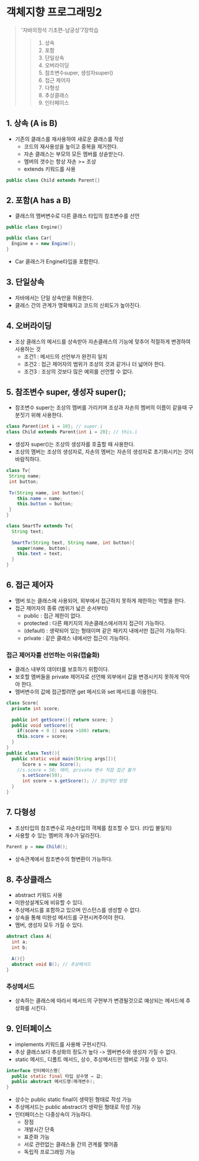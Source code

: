 # 객체지향 프로그래밍2
>'자바의정석 기초편-남궁성'7장학습
>> 1. 상속
>> 2. 포함
>> 3. 단일상속
>> 4. 오버라이딩
>> 5. 참조변수super, 생성자super()
>> 6. 접근 제어자
>> 7. 다형성
>> 8. 추상클래스
>> 9. 인터페이스


## 1. 상속 (A is B)
- 기존의 클래스를 재사용하여 새로운 클래스를 작성
  - 코드의 재사용성을 높이고 중복을 제거한다.
  - 자손 클래스는 부모의 모든 멤버를 상솓받는다.
  - 멤버의 갯수는 항상 자손 >= 조상
  - extends 키워드를 사용
```java
public class Child extends Parent{}
```
## 2. 포함(A has a B)
- 클래스의 멤버변수로 다른 클래스 타입의 참조변수를 선언
```java
public class Engine{}
```
```java
public class Car{
  Engine e = new Engine();
}
```
- Car 클래스가 Engine타입을 포함한다.

## 3. 단일상속
- 자바에서는 단일 상속만을 허용한다.
- 클래스 간의 관계가 명확해지고 코드의 신뢰도가 높아진다.

## 4. 오버라이딩
- 조상 클래스의 메서드를 상속받아 자손클래스의 기능에 맞추어 적절하게 변경하여 사용하는 것
  - 조건1 : 메서드의 선언부가 완전히 일치
  - 조건2 : 접근 제어자의 범위가 조상의 것과 같거나 더 넓어야 한다.
  - 조건3 : 조상의 것보다 많은 예외를 선언할 수 없다.

## 5. 참조변수 super, 생성자 super();
- 참조변수 super는 조상의 멤버를 가리키며 조상과 자손의 멤버의 이름이 같을때 구분짓기 위해 사용한다.
```java
class Parent{int i = 10}; // super.i
class Child extends Parent{int i = 20}; // this.i

```

- 생성자 super()는 조상의 생성자를 호출할 때 사용한다.
- 조상의 멤버는 조상의 생성자로, 자손의 멤버는 자손의 생성자로 초기화시키는 것이 바람직하다.
```java
class Tv{
 String name;
 int button;
 
 Tv(String name, int button){
    this.name = name;
    this.button = button;
 }
}

class SmartTv extends Tv{
  String text;
  
  SmartTv(String text, String name, int button){
    super(name, button);
    this.text = text;
  }
}
```
## 6. 접근 제어자
- 멤버 또는 클래스에 사용되어, 외부에서 접근하지 못하게 제한하는 역할을 한다.
- 접근 제어자의 종류 (범위가 넓은 순서부터)
  - public : 접근 제한이 없다.
  - protected : 다른 패키지의 자손클래스에서까지 접근이 가능하다.
  - (default) : 생략되어 있는 형태이며 같은 패키지 내에서만 접근이 가능하다.
  - private : 같은 클래스 내에서만 접근이 가능하다.

### 접근 제어자를 선언하는 이유(캡슐화)
- 클래스 내부의 데이터를 보호하기 위함이다.
- 보호할 멤버들을 private 제어자로 선언해 외부에서 값을 변경시키지 못하게 막아야 한다.
- 멤버변수의 값에 접근할려면 get 메서드와 set 메서드를 이용한다.
```java
class Score{
  private int score;
  
  public int getScore(){ return score; }
  public void setScore(){
    if(score < 0 || score >100) return;
    this.score = score;
  }
}
public class Test(){
  public static void main(String args[]){
      Score s = new Score();
    //s.score = 50; 에러, private 변수 직접 접근 불가
      s.setScore(50);
      int score = s.getScore(); // 정상적인 방법
  }
}
```
## 7. 다형성
- 조상타입의 참조변수로 자손타입의 객체를 참조할 수 있다. (타입 불일치)
- 사용할 수 있는 멤버의 개수가 달라진다.
```java
Parent p = new Child();
```
- 상속관계에서 참조변수의 형변환이 가능하다.

## 8. 추상클래스
- abstract 키워드 사용
- 미완성설계도에 비유할 수 있다.
- 추상메서드를 포함하고 있으며 인스턴스를 생성할 수 없다.
- 상속을 통해 미완성 메서드를 구현시켜주어야 한다.
- 멤버, 생성자 모두 가질 수 있다.
```java
abstract class A{
  int a;
  int b;
  
  A(){}
  abstract void B(); // 추상메서드
}
```
### 추상메서드
- 상속하는 클래스에 따라서 메서드의 구현부가 변경될것으로 예상되는 메서드에 추상화를 시킨다.

## 9. 인터페이스
- implements 키워드를 사용해 구현시킨다.
- 추상 클래스보다 추상화의 정도가 높다 -> 멤버변수와 생성자 가질 수 없다.
- static 메서드, 디폴트 메서드, 상수, 추상메서드만 멤버로 가질 수 있다.
```java
interface 인터페이스명{
  public static final 타입 상수명 = 값;
  public abstract 메서드명(매개변수);
}
```
- 상수는 public static final이 생략된 형태로 작성 가능
- 추상메서드는 public abstract가 생략된 형태로 작성 가능
- 인터페이스는 다중상속이 가능하다.
  - 장점
  - 개발시간 단축
  - 표준화 가능
  - 서로 관련없는 클래스들 간의 관계를 맺어줌
  - 독립적 프로그래밍 가능



